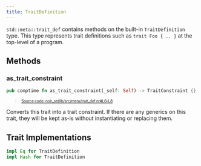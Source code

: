 ```yaml
---
title: TraitDefinition
---
```


`std::meta::trait_def` contains methods on the built-in `TraitDefinition` type. This type
represents trait definitions such as `trait Foo { .. }` at the top-level of a program.

## Methods

### as_trait_constraint

```rust title="as_trait_constraint" showLineNumbers 
pub comptime fn as_trait_constraint(_self: Self) -> TraitConstraint {}
```
> <sup><sub><a href="https://github.com/noir-lang/noir/blob/master/noir_stdlib/src/meta/trait_def.nr#L6-L8" target="_blank" rel="noopener noreferrer">Source code: noir_stdlib/src/meta/trait_def.nr#L6-L8</a></sub></sup>


Converts this trait into a trait constraint. If there are any generics on this
trait, they will be kept as-is without instantiating or replacing them.

## Trait Implementations

```rust
impl Eq for TraitDefinition
impl Hash for TraitDefinition
```
